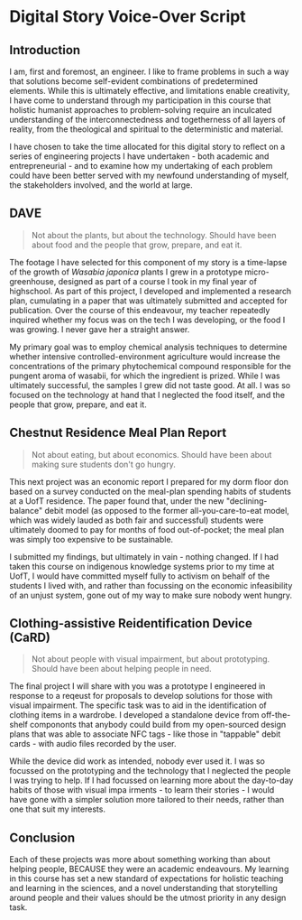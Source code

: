 # Digital Story Voice-Over Script

## Introduction

I am, first and foremost, an engineer. I like to frame problems in such a way that solutions become self-evident combinations of predetermined elements. While this is ultimately effective, and limitations enable creativity, I have come to understand through my participation in this course that holistic humanist approaches to problem-solving require an inculcated understanding of the interconnectedness and togetherness of all layers of reality, from the theological and spiritual to the deterministic and material.

I have chosen to take the time allocated for this digital story to reflect on a series of engineering projects I have undertaken - both academic and entrepreneurial - and to examine how my undertaking of each problem could have been better served with my newfound understanding of myself, the stakeholders involved, and the world at large.

<!-- (~45s, 0:00 - 0:45) -->

## DAVE

> Not about the plants, but about the technology. Should have been about food and the people that grow, prepare, and eat it.

The footage I have selected for this component of my story is a time-lapse of the growth of *Wasabia japonica* plants I grew in a prototype micro-greenhouse, designed as part of a course I took in my final year of highschool. As part of this project, I developed and implemented a research plan, cumulating in a paper that was ultimately submitted and accepted for publication. Over the course of this endeavour, my teacher repeatedly inquired whether my focus was on the tech I was developing, or the food I was growing. I never gave her a straight answer.

My primary goal was to employ chemical analysis techniques to determine whether intensive controlled-environment agriculture would increase the concentrations of the primary phytochemical compound responsible for the pungent aroma of wasabii, for which the ingredient is prized. While I was ultimately successful, the samples I grew did not taste good. At all. I was so focused on the technology at hand that I neglected the food itself, and the people that grow, prepare, and eat it.

<!-- (~50s, 0:45 - 1:35) -->

## Chestnut Residence Meal Plan Report

> Not about eating, but about economics. Should have been about making sure students don't go hungry.

This next project was an economic report I prepared for my dorm floor don based on a survey conducted on the meal-plan spending habits of students at a UofT residence. The paper found that, under the new "declining-balance" debit model (as opposed to the former all-you-care-to-eat model, which was widely lauded as both fair and successful) students were ultimately doomed to pay for months of food out-of-pocket; the meal plan was simply too expensive to be sustainable.

I submitted my findings, but ultimately in vain - nothing changed. If I had taken this course on indigenous knowledge systems prior to my time at UofT, I would have committed myself fully to activism on behalf of the students I lived with, and rather than focussing on the economic infeasibility of an unjust system, gone out of my way to make sure nobody went hungry.

<!-- (~45s, 1:35 - 2:20) -->

## Clothing-assistive Reidentification Device (CaRD)

> Not about people with visual impairment, but about prototyping. Should have been about helping people in need.

The final project I will share with you was a prototype I engineered in response to a reqeust for proposals to develop solutions for those with visual impairment. The specific task was to aid in the identification of clothing items in a wardrobe. I developed a standalone device from off-the-shelf compononts that anybody could build from my open-sourced design plans that was able to associate NFC tags - like those in "tappable" debit cards - with audio files recorded by the user.

While the device did work as intended, nobody ever used it. I was so focussed on the prototyping and the technology that I neglected the people I was trying to help. If I had focussed on learning more about the day-to-day habits of those with visual impa irments - to learn their stories - I would have gone with a simpler solution more tailored to their needs, rather than one that suit my interests.

## Conclusion

Each of these projects was more about something working than about helping people, BECAUSE they were an academic endeavours. My learning in this course has set a new standard of expectations for holistic teaching and learning in the sciences, and a novel understanding that storytelling around people and their values should be the utmost priority in any design task.